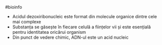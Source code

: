 #bioinfo
- Acidul dezoxiribonucleic este format din molecule organice dintre cele mai complexe
- Substanța se găsește în fiecare celulă a ființelor vii și este esențială pentru identitatea oricărui organism
- Din punct de vedere chimic, ADN-ul este un acid nucleic